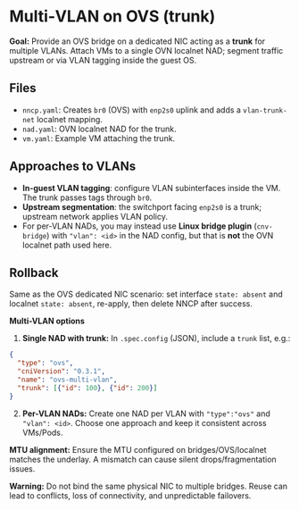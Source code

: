 # Multi‑VLAN on OVS (trunk)

**Goal:** Provide an OVS bridge on a dedicated NIC acting as a **trunk** for multiple VLANs.
Attach VMs to a single OVN localnet NAD; segment traffic upstream or via VLAN tagging inside the guest OS.

## Files

- `nncp.yaml`: Creates `br0` (OVS) with `enp2s0` uplink and adds a `vlan-trunk-net` localnet mapping.
- `nad.yaml`: OVN localnet NAD for the trunk.
- `vm.yaml`: Example VM attaching the trunk.

## Approaches to VLANs

- **In-guest VLAN tagging**: configure VLAN subinterfaces inside the VM. The trunk passes tags through `br0`.
- **Upstream segmentation**: the switchport facing `enp2s0` is a trunk; upstream network applies VLAN policy.
- For per‑VLAN NADs, you may instead use **Linux bridge plugin** (`cnv-bridge`) with `"vlan": <id>` in the NAD config,
  but that is **not** the OVN localnet path used here.

## Rollback

Same as the OVS dedicated NIC scenario: set interface `state: absent` and localnet `state: absent`, re-apply, then delete NNCP after success.

**Multi-VLAN options**
1) **Single NAD with trunk:** In `.spec.config` (JSON), include a `trunk` list, e.g.:
```json
{
  "type": "ovs",
  "cniVersion": "0.3.1",
  "name": "ovs-multi-vlan",
  "trunk": [{"id": 100}, {"id": 200}]
}
```
2) **Per-VLAN NADs:** Create one NAD per VLAN with `"type":"ovs"` and `"vlan": <id>`.
Choose one approach and keep it consistent across VMs/Pods.

**MTU alignment:** Ensure the MTU configured on bridges/OVS/localnet matches the underlay. A mismatch can cause silent drops/fragmentation issues.

**Warning:** Do not bind the same physical NIC to multiple bridges. Reuse can lead to conflicts, loss of connectivity, and unpredictable failovers.
